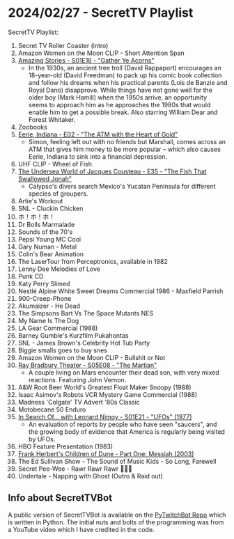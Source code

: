 # 2024/02/27 - SecretTV Playlist

SecretTV Playlist:
1. Secret TV Roller Coaster (intro)
2. Amazon Women on the Moon CLIP - Short Attention Span
3. [Amazing Stories - S01E16 - "Gather Ye Acorns"](https://en.wikipedia.org/wiki/Amazing_Stories_(1985_TV_series)#Season_1_(1985%E2%80%9386))
   - In the 1930s, an ancient tree troll (David Rappaport) encourages an 18-year-old (David Freedman) to pack up his comic book collection and follow his dreams when his practical parents (Lois de Banzie and Royal Dano) disapprove. While things have not gone well for the older boy (Mark Hamill) when the 1950s arrive, an opportunity seems to approach him as he approaches the 1980s that would enable him to get a possible break.  Also starring William Dear and Forest Whitaker.
4. Zoobooks
5. [Eerie, Indiana - E02 - "The ATM with the Heart of Gold"](https://en.wikipedia.org/wiki/Eerie%2C_Indiana#Episodes)
   -  Simon, feeling left out with no friends but Marshall, comes across an ATM that gives him money to be more popular – which also causes Eerie, Indiana to sink into a financial depression.
6. UHF CLIP - Wheel of Fish
7. [The Undersea World of Jacques Cousteau - E35 - "The Fish That Swallowed Jonah"](https://en.wikipedia.org/wiki/The_Undersea_World_of_Jacques_Cousteau)
   - Calypso's divers search Mexico's Yucatan Peninsula for different species of groupers.
8. Artie's Workout
9. SNL - Cluckin Chicken
10. ホ！ホ！ホ！
11. Dr Bolls Marmalade
12. Sounds of the 70's
13. Pepsi Young MC Cool
14. Gary Numan - Metal
15. Colin's Bear Animation
16. The LaserTour from Perceptronics, available in 1982
17. Lenny Dee Melodies of Love
18. Punk CD
19. Katy Perry Slimed
20. Nestlé Alpine White Sweet Dreams Commercial 1986 - Maxfield Parrish
21. 900-Creep-Phone
22. Akumaizer - He Dead
23. The Simpsons Bart Vs The Space Mutants NES
24. My Name Is The Dog
25. LA Gear Commercial (1988)
26. Barney Gumble's Kurzfilm Pukahontas
27. SNL - James Brown's Celebrity Hot Tub Party
28. Biggie smalls goes to buy snes
29. Amazon Women on the Moon CLIP - Bullshit or Not
30. [Ray Bradbury Theater - S05E08 - "The Martian"](https://en.wikipedia.org/wiki/List_of_Ray_Bradbury_Theater_episodes#Season_5_(1992))
    -  A couple living on Mars encounter their dead son, with very mixed reactions. Featuring John Vernon.
31. A&W Root Beer World's Greatest Float Maker Snoopy (1988)
32. Isaac Asimov's Robots VCR Mystery Game Commercial (1988)
33. Madness 'Colgate' TV Advert '80s Classic
34. Motobecane 50 Enduro
35. [In Search Of... with Leonard Nimoy - S01E21 - "UFOs" (1977)](https://en.wikipedia.org/wiki/In_Search_of..._(TV_series)#Season_1_(1977))
    - An evaluation of reports by people who have seen "saucers", and the growing body of evidence that America is regularly being visited by UFOs.
36. HBO Feature Presentation (1983)
37. [Frank Herbert's Children of Dune - Part One: Messiah (2003)](https://en.wikipedia.org/wiki/Frank_Herbert's_Children_of_Dune)
38. The Ed Sullivan Show - The Sound of Music Kids - So Long, Farewell
39. Secret Pee-Wee - Rawr Rawr Rawr 🐊🐊🐊
40. Undertale - Napping with Ghost (Outro & Raid out)




## Info about SecretTVBot

A public version of SecretTVBot is available on the [PyTwitchBot Repo](https://github.com/awbored/PyTwitchBot) which is written in Python.  The initial nuts and bolts of the programming was from a YouTube video which I have credited in the code.




